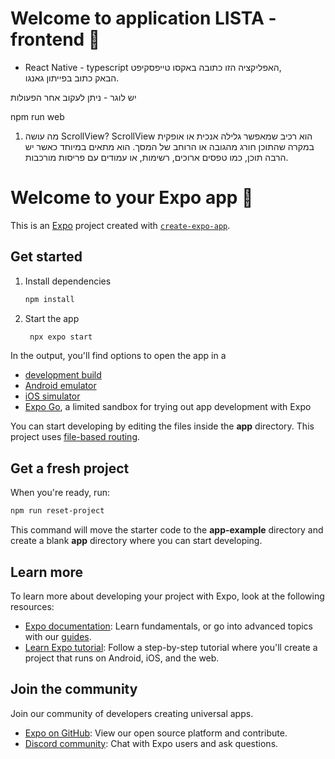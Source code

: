 # Welcome to application LISTA - frontend 👋


 - React Native - typescript
האפליקציה הזו כתובה באקסו טייפסקיפט,   
הבאק כתוב בפייתון גאנגו. 

יש לוגר - ניתן לעקוב אחר הפעולות


npm run web





1. מה עושה ScrollView?
ScrollView הוא רכיב שמאפשר גלילה אנכית או אופקית במקרה שהתוכן חורג מהגובה או הרוחב של המסך.
הוא מתאים במיוחד כאשר יש הרבה תוכן, כמו טפסים ארוכים, רשימות, או עמודים עם פריסות מורכבות.














# Welcome to your Expo app 👋

This is an [Expo](https://expo.dev) project created with [`create-expo-app`](https://www.npmjs.com/package/create-expo-app).

## Get started

1. Install dependencies

   ```bash
   npm install
   ```

2. Start the app

   ```bash
    npx expo start
   ```

In the output, you'll find options to open the app in a

- [development build](https://docs.expo.dev/develop/development-builds/introduction/)
- [Android emulator](https://docs.expo.dev/workflow/android-studio-emulator/)
- [iOS simulator](https://docs.expo.dev/workflow/ios-simulator/)
- [Expo Go](https://expo.dev/go), a limited sandbox for trying out app development with Expo

You can start developing by editing the files inside the **app** directory. This project uses [file-based routing](https://docs.expo.dev/router/introduction).

## Get a fresh project

When you're ready, run:

```bash
npm run reset-project
```

This command will move the starter code to the **app-example** directory and create a blank **app** directory where you can start developing.

## Learn more

To learn more about developing your project with Expo, look at the following resources:

- [Expo documentation](https://docs.expo.dev/): Learn fundamentals, or go into advanced topics with our [guides](https://docs.expo.dev/guides).
- [Learn Expo tutorial](https://docs.expo.dev/tutorial/introduction/): Follow a step-by-step tutorial where you'll create a project that runs on Android, iOS, and the web.

## Join the community

Join our community of developers creating universal apps.

- [Expo on GitHub](https://github.com/expo/expo): View our open source platform and contribute.
- [Discord community](https://chat.expo.dev): Chat with Expo users and ask questions.
